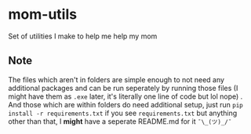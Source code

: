 # mom-utils
Set of utilities I make to help me help my mom


## Note
The files which aren't in folders are simple enough to not need any additional packages and can be run seperately by running those files (I might have them as `.exe` later, it's literally one line of code but lol nope) . And those which are within folders do need additional setup, just run `pip install -r requirements.txt` if you see `requirements.txt` but anything other than that, I **might** have a seperate README.md for it `¯\_(ツ)_/¯`